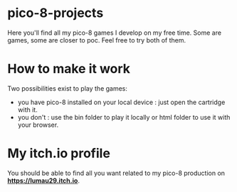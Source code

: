 # pico-8-projects
Here you'll find all my pico-8 games I develop on my free time. Some are games, some are closer to poc. Feel free to try both of them.

# How to make it work
Two possibilities exist to play the games:
- you have pico-8 installed on your local device : just open the cartridge with it.
- you don't : use the bin folder to play it locally or html folder to use it with your browser.

# My itch.io profile
You should be able to find all you want related to my pico-8 production on **https://lumau29.itch.io**.